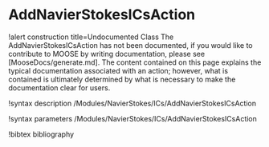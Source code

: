 <!-- MOOSE Documentation Stub: Remove this when content is added. -->

# AddNavierStokesICsAction

!alert construction title=Undocumented Class
The AddNavierStokesICsAction has not been documented, if you would like to contribute to MOOSE by writing
documentation, please see [MooseDocs/generate.md]. The content contained on this page explains the typical
documentation associated with an action; however, what is contained is ultimately determined by what
is necessary to make the documentation clear for users.

!syntax description /Modules/NavierStokes/ICs/AddNavierStokesICsAction

!syntax parameters /Modules/NavierStokes/ICs/AddNavierStokesICsAction

!bibtex bibliography
